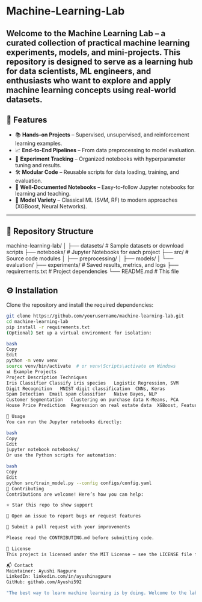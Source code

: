 # Machine-Learning-Lab 
Welcome to the **Machine Learning Lab** – a curated collection of practical machine learning experiments, models, and mini-projects. This repository is designed to serve as a learning hub for data scientists, ML engineers, and enthusiasts who want to explore and apply machine learning concepts using real-world datasets.
---

## 🚀 Features

- 📚 **Hands-on Projects** – Supervised, unsupervised, and reinforcement learning examples.
- 📈 **End-to-End Pipelines** – From data preprocessing to model evaluation.
- 🧪 **Experiment Tracking** – Organized notebooks with hyperparameter tuning and results.
- 🛠 **Modular Code** – Reusable scripts for data loading, training, and evaluation.
- 🧵 **Well-Documented Notebooks** – Easy-to-follow Jupyter notebooks for learning and teaching.
- 🧠 **Model Variety** – Classical ML (SVM, RF) to modern approaches (XGBoost, Neural Networks).

---

## 📂 Repository Structure

machine-learning-lab/
│
├── datasets/ # Sample datasets or download scripts
├── notebooks/ # Jupyter Notebooks for each project
├── src/ # Source code modules
│ ├── preprocessing/
│ ├── models/
│ └── evaluation/
├── experiments/ # Saved results, metrics, and logs
├── requirements.txt # Project dependencies
└── README.md # This file


## ⚙️ Installation

Clone the repository and install the required dependencies:

```bash
git clone https://github.com/yourusername/machine-learning-lab.git
cd machine-learning-lab
pip install -r requirements.txt
(Optional) Set up a virtual environment for isolation:

bash
Copy
Edit
python -m venv venv
source venv/bin/activate  # or venv\Scripts\activate on Windows
📊 Example Projects
Project	Description	Techniques
Iris Classifier	Classify iris species	Logistic Regression, SVM
Digit Recognition	MNIST digit classification	CNNs, Keras
Spam Detection	Email spam classifier	Naive Bayes, NLP
Customer Segmentation	Clustering on purchase data	K-Means, PCA
House Price Prediction	Regression on real estate data	XGBoost, Feature Engineering

🧪 Usage
You can run the Jupyter notebooks directly:

bash
Copy
Edit
jupyter notebook notebooks/
Or use the Python scripts for automation:

bash
Copy
Edit
python src/train_model.py --config configs/config.yaml
🤝 Contributing
Contributions are welcome! Here’s how you can help:

⭐ Star this repo to show support

🐛 Open an issue to report bugs or request features

📩 Submit a pull request with your improvements

Please read the CONTRIBUTING.md before submitting code.

📄 License
This project is licensed under the MIT License – see the LICENSE file for details.

📬 Contact
Maintainer: Ayushi Nagpure
LinkedIn: linkedin.com/in/ayushinagpure
GitHub: github.com/Ayushi592

"The best way to learn machine learning is by doing. Welcome to the lab."




